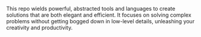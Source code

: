 This repo wields powerful, abstracted tools and languages to create solutions that are both elegant and efficient. It focuses on solving complex problems without getting bogged down in low-level details, unleashing your creativity and productivity.
